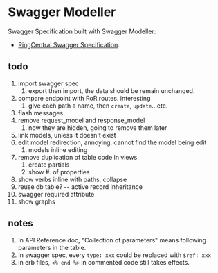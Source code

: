 # Swagger Modeller

Swagger Specification built with Swagger Modeller:

- [RingCentral Swagger Specification](https://gist.github.com/tylerlong/c19bc951c99b8994bfa2b540443249d3).



## todo

1. import swagger spec
    1. export then import, the data should be remain unchanged.
1. compare endpoint with RoR routes. interesting
    1. give each path a name, then `create`, `update`...etc.
1. flash messages
1. remove request_model and response_model
    1. now they are hidden, going to remove them later
1. link models, unless it doesn't exist
1. edit model redirection, annoying. cannot find the model being edit
    1. models inline editing
1. remove duplication of table code in views
    1. create partials
    1. show #. of properties
1. show verbs inline with paths. collapse
1. reuse db table? -- active record inheritance
1. swagger required attribute
1. show graphs


## notes

1. In API Reference doc, "Collection of parameters" means following parameters in the table.
1. In swagger spec, every `type: xxx`  could be replaced with `$ref: xxx`
1. in erb files, `<% end %>` in commented code still takes effects.
